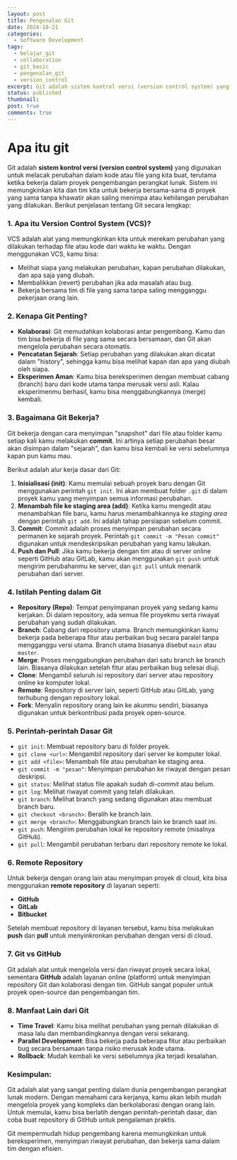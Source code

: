 ```yaml
---
layout: post
title: Pengenalan Git
date: 2024-10-21
categories:
  - Software Development
tags:
  - belajar_git
  - collaboration
  - git_basic
  - pengenalan_git
  - version_control
excerpt: Git adalah sistem kontrol versi (version control system) yang digunakan untuk melacak perubahan dalam kode atau file yang kita buat, terutama ketika bekerja dalam proyek pengembangan perangkat lunak.
status: published
thumbnail: 
post: true
comments: true
---
```

# Apa itu git
Git adalah **sistem kontrol versi (version control system)** yang digunakan untuk melacak perubahan dalam kode atau file yang kita buat, terutama ketika bekerja dalam proyek pengembangan perangkat lunak. Sistem ini memungkinkan kita dan tim kita untuk bekerja bersama-sama di proyek yang sama tanpa khawatir akan saling menimpa atau kehilangan perubahan yang dilakukan. Berikut penjelasan tentang Git secara lengkap:
### 1. **Apa itu Version Control System (VCS)?**
VCS adalah alat yang memungkinkan kita untuk merekam perubahan yang dilakukan terhadap file atau kode dari waktu ke waktu. Dengan menggunakan VCS, kamu bisa:
- Melihat siapa yang melakukan perubahan, kapan perubahan dilakukan, dan apa saja yang diubah.
- Membalikkan (revert) perubahan jika ada masalah atau bug.
- Bekerja bersama tim di file yang sama tanpa saling mengganggu pekerjaan orang lain.
### 2. **Kenapa Git Penting?**
- **Kolaborasi**: Git memudahkan kolaborasi antar pengembang. Kamu dan tim bisa bekerja di file yang sama secara bersamaan, dan Git akan mengelola perubahan secara otomatis.
- **Pencatatan Sejarah**: Setiap perubahan yang dilakukan akan dicatat dalam "history", sehingga kamu bisa melihat kapan dan apa yang diubah oleh siapa.
- **Eksperimen Aman**: Kamu bisa bereksperimen dengan membuat cabang (branch) baru dari kode utama tanpa merusak versi asli. Kalau eksperimenmu berhasil, kamu bisa menggabungkannya (merge) kembali.
### 3. **Bagaimana Git Bekerja?**
Git bekerja dengan cara menyimpan "snapshot" dari file atau folder kamu setiap kali kamu melakukan **commit**. Ini artinya setiap perubahan besar akan disimpan dalam "sejarah", dan kamu bisa kembali ke versi sebelumnya kapan pun kamu mau.

Berikut adalah alur kerja dasar dari Git:

1. **Inisialisasi (init)**: Kamu memulai sebuah proyek baru dengan Git menggunakan perintah `git init`. Ini akan membuat folder `.git` di dalam proyek kamu yang menyimpan semua informasi perubahan.
2. **Menambah file ke staging area (add)**: Ketika kamu mengedit atau menambahkan file baru, kamu harus menambahkannya ke *staging area* dengan perintah `git add`. Ini adalah tahap persiapan sebelum commit.
3. **Commit**: Commit adalah proses menyimpan perubahan secara permanen ke sejarah proyek. Perintah `git commit -m "Pesan commit"` digunakan untuk mendeskripsikan perubahan yang kamu lakukan.
4. **Push dan Pull**: Jika kamu bekerja dengan tim atau di server online seperti GitHub atau GitLab, kamu akan menggunakan `git push` untuk mengirim perubahanmu ke server, dan `git pull` untuk menarik perubahan dari server.
### 4. **Istilah Penting dalam Git**
- **Repository (Repo)**: Tempat penyimpanan proyek yang sedang kamu kerjakan. Di dalam repository, ada semua file proyekmu serta riwayat perubahan yang sudah dilakukan.
- **Branch**: Cabang dari repository utama. Branch memungkinkan kamu bekerja pada beberapa fitur atau perbaikan bug secara paralel tanpa mengganggu versi utama. Branch utama biasanya disebut `main` atau `master`.
- **Merge**: Proses menggabungkan perubahan dari satu branch ke branch lain. Biasanya dilakukan setelah fitur atau perbaikan bug selesai diuji.
- **Clone**: Mengambil seluruh isi repository dari server atau repository online ke komputer lokal.
- **Remote**: Repository di server lain, seperti GitHub atau GitLab, yang terhubung dengan repository lokal.
- **Fork**: Menyalin repository orang lain ke akunmu sendiri, biasanya digunakan untuk berkontribusi pada proyek open-source.
### 5. **Perintah-perintah Dasar Git**
- `git init`: Membuat repository baru di folder proyek.
- `git clone <url>`: Mengambil repository dari server ke komputer lokal.
- `git add <file>`: Menambah file atau perubahan ke staging area.
- `git commit -m "pesan"`: Menyimpan perubahan ke riwayat dengan pesan deskripsi.
- `git status`: Melihat status file apakah sudah di-*commit* atau belum.
- `git log`: Melihat riwayat commit yang telah dilakukan.
- `git branch`: Melihat branch yang sedang digunakan atau membuat branch baru.
- `git checkout <branch>`: Beralih ke branch lain.
- `git merge <branch>`: Menggabungkan branch lain ke branch saat ini.
- `git push`: Mengirim perubahan lokal ke repository remote (misalnya GitHub).
- `git pull`: Mengambil perubahan terbaru dari repository remote ke lokal.
### 6. **Remote Repository**
Untuk bekerja dengan orang lain atau menyimpan proyek di cloud, kita bisa menggunakan **remote repository** di layanan seperti:
- **GitHub**
- **GitLab**
- **Bitbucket**
   
Setelah membuat repository di layanan tersebut, kamu bisa melakukan **push** dan **pull** untuk menyinkronkan perubahan dengan versi di cloud.
### 7. **Git vs GitHub**
Git adalah alat untuk mengelola versi dan riwayat proyek secara lokal, sementara **GitHub** adalah layanan online (platform) untuk menyimpan repository Git dan kolaborasi dengan tim. GitHub sangat populer untuk proyek open-source dan pengembangan tim.
### 8. **Manfaat Lain dari Git**
- **Time Travel**: Kamu bisa melihat perubahan yang pernah dilakukan di masa lalu dan membandingkannya dengan versi sekarang.
- **Parallel Development**: Bisa bekerja pada beberapa fitur atau perbaikan bug secara bersamaan tanpa risiko merusak kode utama.
- **Rollback**: Mudah kembali ke versi sebelumnya jika terjadi kesalahan.
### Kesimpulan:
Git adalah alat yang sangat penting dalam dunia pengembangan perangkat lunak modern. Dengan memahami cara kerjanya, kamu akan lebih mudah mengelola proyek yang kompleks dan berkolaborasi dengan orang lain. Untuk memulai, kamu bisa berlatih dengan perintah-perintah dasar, dan coba buat repository di GitHub untuk pengalaman praktis.

Git mempermudah hidup pengembang karena memungkinkan untuk bereksperimen, menyimpan riwayat perubahan, dan bekerja sama dalam tim dengan efisien.